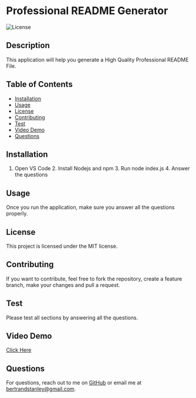# Professional README Generator
![License](https://img.shields.io/badge/license-MIT-blue)

## Description
This application will help you generate a High Quality Professional README File.

## Table of Contents
- [Installation](#installation)
- [Usage](#usage)
- [License](#license)
- [Contributing](#contributing)
- [Test](#test)
- [Video Demo](#video-demo)
- [Questions](#questions)

## Installation
1. Open VS Code 2. Install Nodejs and npm 3. Run node index.js 4. Answer the questions

## Usage
Once you run the application, make sure you answer all the questions properly.

## License

This project is licensed under the MIT license.

## Contributing
If you want to contribute, feel free to fork the repository, create a feature branch, make your changes and pull a request.

## Test
Please test all sections by answering all the questions.

## Video Demo
[Click Here](https://youtu.be/hhnDzLomi2s)

## Questions
For questions, reach out to me on [GitHub](https://github.com/bertrandstanley) or email me at bertrandstanley@gmail.com.

